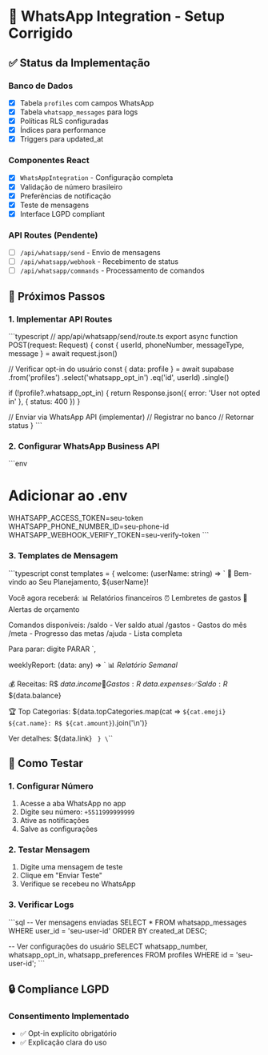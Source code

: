 # 📱 WhatsApp Integration - Setup Corrigido

## ✅ Status da Implementação

### Banco de Dados
- [x] Tabela `profiles` com campos WhatsApp
- [x] Tabela `whatsapp_messages` para logs
- [x] Políticas RLS configuradas
- [x] Índices para performance
- [x] Triggers para updated_at

### Componentes React
- [x] `WhatsAppIntegration` - Configuração completa
- [x] Validação de número brasileiro
- [x] Preferências de notificação
- [x] Teste de mensagens
- [x] Interface LGPD compliant

### API Routes (Pendente)
- [ ] `/api/whatsapp/send` - Envio de mensagens
- [ ] `/api/whatsapp/webhook` - Recebimento de status
- [ ] `/api/whatsapp/commands` - Processamento de comandos

## 🔧 Próximos Passos

### 1. Implementar API Routes

\`\`\`typescript
// app/api/whatsapp/send/route.ts
export async function POST(request: Request) {
  const { userId, phoneNumber, messageType, message } = await request.json()
  
  // Verificar opt-in do usuário
  const { data: profile } = await supabase
    .from('profiles')
    .select('whatsapp_opt_in')
    .eq('id', userId)
    .single()
  
  if (!profile?.whatsapp_opt_in) {
    return Response.json({ error: 'User not opted in' }, { status: 400 })
  }
  
  // Enviar via WhatsApp API (implementar)
  // Registrar no banco
  // Retornar status
}
\`\`\`

### 2. Configurar WhatsApp Business API

\`\`\`env
# Adicionar ao .env
WHATSAPP_ACCESS_TOKEN=seu-token
WHATSAPP_PHONE_NUMBER_ID=seu-phone-id
WHATSAPP_WEBHOOK_VERIFY_TOKEN=seu-verify-token
\`\`\`

### 3. Templates de Mensagem

\`\`\`typescript
const templates = {
  welcome: (userName: string) => `
🎉 Bem-vindo ao Seu Planejamento, ${userName}!

Você agora receberá:
📊 Relatórios financeiros
⏰ Lembretes de gastos
🚨 Alertas de orçamento

Comandos disponíveis:
/saldo - Ver saldo atual
/gastos - Gastos do mês
/meta - Progresso das metas
/ajuda - Lista completa

Para parar: digite PARAR
  `,
  
  weeklyReport: (data: any) => `
📊 *Relatório Semanal*

💰 Receitas: R$ ${data.income}
💸 Gastos: R$ ${data.expenses}
✅ Saldo: R$ ${data.balance}

🏆 Top Categorias:
${data.topCategories.map(cat => `${cat.emoji} ${cat.name}: R$ ${cat.amount}`).join('\n')}

Ver detalhes: ${data.link}
  `
}
\`\`\`

## 🧪 Como Testar

### 1. Configurar Número
1. Acesse a aba WhatsApp no app
2. Digite seu número: `+5511999999999`
3. Ative as notificações
4. Salve as configurações

### 2. Testar Mensagem
1. Digite uma mensagem de teste
2. Clique em "Enviar Teste"
3. Verifique se recebeu no WhatsApp

### 3. Verificar Logs
\`\`\`sql
-- Ver mensagens enviadas
SELECT * FROM whatsapp_messages 
WHERE user_id = 'seu-user-id'
ORDER BY created_at DESC;

-- Ver configurações do usuário
SELECT whatsapp_number, whatsapp_opt_in, whatsapp_preferences 
FROM profiles 
WHERE id = 'seu-user-id';
\`\`\`

## 🔒 Compliance LGPD

### Consentimento Implementado
- ✅ Opt-in explícito obrigatório
- ✅ Explicação clara do uso
